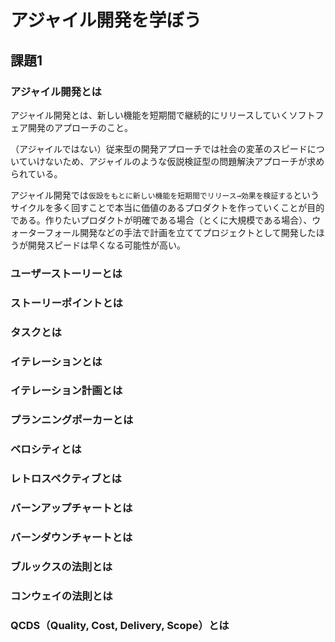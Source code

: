 # アジャイル開発を学ぼう

## 課題1

### アジャイル開発とは

アジャイル開発とは、新しい機能を短期間で継続的にリリースしていくソフトフェア開発のアプローチのこと。

（アジャイルではない）従来型の開発アプローチでは社会の変革のスピードについていけないため、アジャイルのような仮説検証型の問題解決アプローチが求められている。

アジャイル開発では`仮設をもとに新しい機能を短期間でリリース→効果を検証する`というサイクルを多く回すことで本当に価値のあるプロダクトを作っていくことが目的である。作りたいプロダクトが明確である場合（とくに大規模である場合）、ウォーターフォール開発などの手法で計画を立ててプロジェクトとして開発したほうが開発スピードは早くなる可能性が高い。

### ユーザーストーリーとは

### ストーリーポイントとは

### タスクとは

### イテレーションとは

### イテレーション計画とは

### プランニングポーカーとは

### ベロシティとは

### レトロスペクティブとは

### バーンアップチャートとは

### バーンダウンチャートとは

### ブルックスの法則とは

### コンウェイの法則とは

### QCDS（Quality, Cost, Delivery, Scope）とは
